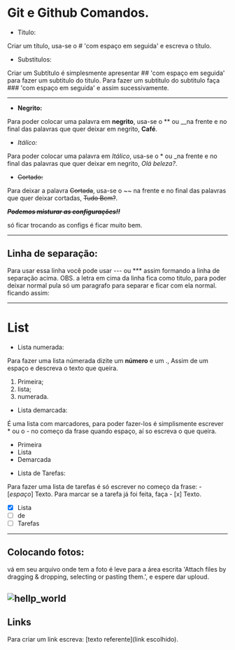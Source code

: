 # Git e Github Comandos.

- Titulo:

Criar um título, usa-se o # 'com espaço em seguida' e escreva o título.

- Substitulos:

Criar um Subtítulo é simplesmente apresentar ## 'com espaço em seguida' para fazer um subtitulo do titulo. Para fazer um subtitulo do subtitulo faça ### 'com espaço em seguida' e assim sucessivamente.

---
- **Negrito:**

Para poder colocar uma palavra em **negrito**, usa-se o ** ou __na frente e no final   das palavras que quer deixar em negrito, **Café**.

- *Itálico:*

Para poder  colocar uma palavra em *Itálico*, usa-se o * ou _na frente e no final     das palavras que quer deixar em negrito, *Olá beleza?*.

- ~~Cortado:~~

Para deixar a palavra ~~Cortada~~, usa-se o ~~ na frente e no final das palavras que quer deixar cortadas, ~~Tudo Bem?~~.


 __*~~Podemos misturar as configurações!!~~*__

só ficar trocando as configs é ficar muito bem.

---
Linha de separação:
---
Para usar essa linha você pode usar ---  ou *** assim formando a linha de separação acima. OBS. a letra em cima da linha fica como titulo, para poder deixar normal pula só um paragrafo para separar e ficar com ela normal. ficando assim:

---
# List
- Lista numerada:

Para fazer uma lista númerada dizite um **número** e um ., Assim de um espaço e descreva o texto que queira.
1. Primeira;
2. lista;
3. numerada.

- Lista demarcada:

É uma lista com marcadores, para poder fazer-los é simplismente escrever * ou o - no começo da frase quando espaço, aí so escreva o que queira.
* Primeira
* Lista
* Demarcada

- Lista de Tarefas:

Para fazer uma lista de tarefas é só escrever no começo da frase: - [*espaço*] Texto. Para marcar se a tarefa já foi feita, faça - [x] Texto.
- [x] Lista
- [ ] de
- [ ] Tarefas

---
## Colocando fotos:
vá em seu arquivo onde tem a foto é leve para a área escrita 'Attach files by dragging & dropping, selecting or pasting them.', e espere dar uploud.

![hellp_world](https://user-images.githubusercontent.com/83041092/115964956-3eaae380-a4fd-11eb-8e18-bece4d41f64e.png)
---
## Links
Para criar um link escreva: [texto referente](link escolhido).

